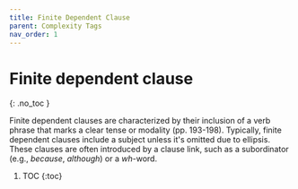 ```yaml
---
title: Finite Dependent Clause
parent: Complexity Tags
nav_order: 1
---
```


# Finite dependent clause
{: .no_toc }

Finite dependent clauses are characterized by their inclusion of a verb phrase that marks a clear tense or modality (pp. 193-198). Typically, finite dependent clauses include a subject unless it's omitted due to ellipsis. These clauses are often introduced by a clause link, such as a subordinator (e.g., *because*, *although*) or a *wh*-word.


1. TOC
{:toc}
